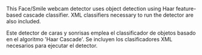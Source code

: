This Face/Smile webcam detector uses object detection using Haar feature-based cascade classifier.
XML classifiers necessary to run the detector are also included.

Este detector de caras y sonrisas emplea el classificador de objetos basado en el algoritmo 'Haar Cascade'.
Se incluyen los clasificadores XML necesarios para ejecutar el detector.
